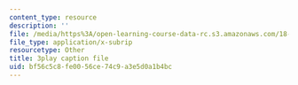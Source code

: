 ```yaml
---
content_type: resource
description: ''
file: /media/https%3A/open-learning-course-data-rc.s3.amazonaws.com/18-01sc-single-variable-calculus-fall-2010/bf56c5c8fe0056ce74c9a3e5d0a1b4bc_BSAA0akmPEU.srt
file_type: application/x-subrip
resourcetype: Other
title: 3play caption file
uid: bf56c5c8-fe00-56ce-74c9-a3e5d0a1b4bc
---
```

